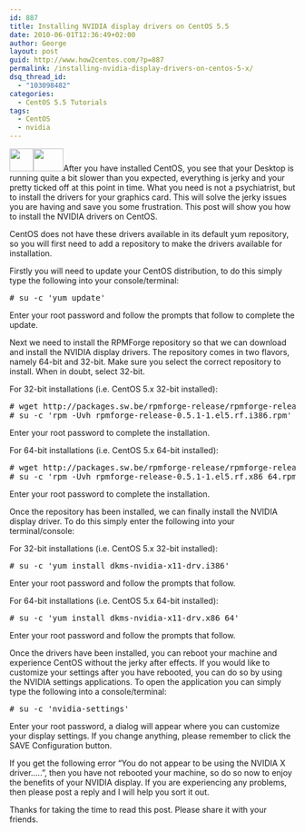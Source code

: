 ```yaml
---
id: 887
title: Installing NVIDIA display drivers on CentOS 5.5
date: 2010-06-01T12:36:49+02:00
author: George
layout: post
guid: http://www.how2centos.com/?p=887
permalink: /installing-nvidia-display-drivers-on-centos-5-x/
dsq_thread_id:
  - "103098482"
categories:
  - CentOS 5.5 Tutorials
tags:
  - CentOS
  - nvidia
---
```

[<img loading="lazy" src="http://www.how2centos.com/wp-content/uploads/2009/05/centos.gif" alt="" title="centos" width="42" height="40" class="alignleft size-full wp-image-225" />](http://www.how2centos.com/wp-content/uploads/2009/05/centos.gif)[<img loading="lazy" src="http://www.how2centos.com/wp-content/uploads/2010/06/nvidia.jpg" alt="" title="nvidia" width="53" height="40" class="alignleft size-full wp-image-918" />](http://www.how2centos.com/wp-content/uploads/2010/06/nvidia.jpg)After you have installed CentOS, you see that your Desktop is running quite a bit slower than you expected, everything is jerky and your pretty ticked off at this point in time. What you need is not a psychiatrist, but to install the drivers for your graphics card. This will solve the jerky issues you are having and save you some frustration. This post will show you how to install the NVIDIA drivers on CentOS.

CentOS does not have these drivers available in its default yum repository, so you will first need to add a repository to make the drivers available for installation.  
<!--more-->

  
Firstly you will need to update your CentOS distribution, to do this simply type the following into your console/terminal:

<pre class="toolbar:2 nums:false nums-toggle:false theme:github font:droid-sans-mono whitespace-before:1 whitespace-after:1 lang:default decode:true"># su -c 'yum update'
</pre>

Enter your root password and follow the prompts that follow to complete the update.

Next we need to install the RPMForge repository so that we can download and install the NVIDIA display drivers. The repository comes in two flavors, namely 64-bit and 32-bit. Make sure you select the correct repository to install. When in doubt, select 32-bit.

For 32-bit installations (i.e. CentOS 5.x 32-bit installed):

<pre class="toolbar:2 nums:false nums-toggle:false theme:github font:droid-sans-mono whitespace-before:1 whitespace-after:1 lang:default decode:true"># wget http://packages.sw.be/rpmforge-release/rpmforge-release-0.5.1-1.el5.rf.i386.rpm
# su -c 'rpm -Uvh rpmforge-release-0.5.1-1.el5.rf.i386.rpm'
</pre>

Enter your root password to complete the installation.

For 64-bit installations (i.e. CentOS 5.x 64-bit installed):

<pre class="toolbar:2 nums:false nums-toggle:false theme:github font:droid-sans-mono whitespace-before:1 whitespace-after:1 lang:default decode:true"># wget http://packages.sw.be/rpmforge-release/rpmforge-release-0.5.1-1.el5.rf.x86_64.rpm
# su -c 'rpm -Uvh rpmforge-release-0.5.1-1.el5.rf.x86_64.rpm'
</pre>

Enter your root password to complete the installation.

Once the repository has been installed, we can finally install the NVIDIA display driver. To do this simply enter the following into your terminal/console:

For 32-bit installations (i.e. CentOS 5.x 32-bit installed):

<pre class="toolbar:2 nums:false nums-toggle:false theme:github font:droid-sans-mono whitespace-before:1 whitespace-after:1 lang:default decode:true"># su -c 'yum install dkms-nvidia-x11-drv.i386'
</pre>

Enter your root password and follow the prompts that follow.

For 64-bit installations (i.e. CentOS 5.x 64-bit installed):

<pre class="toolbar:2 nums:false nums-toggle:false theme:github font:droid-sans-mono whitespace-before:1 whitespace-after:1 lang:default decode:true"># su -c 'yum install dkms-nvidia-x11-drv.x86_64'
</pre>

Enter your root password and follow the prompts that follow.

Once the drivers have been installed, you can reboot your machine and experience CentOS without the jerky after effects. If you would like to customize your settings after you have rebooted, you can do so by using the NVIDIA settings applications. To open the application you can simply type the following into a console/terminal:

<pre class="toolbar:2 nums:false nums-toggle:false theme:github font:droid-sans-mono whitespace-before:1 whitespace-after:1 lang:default decode:true"># su -c 'nvidia-settings'
</pre>

Enter your root password, a dialog will appear where you can customize your display settings. If you change anything, please remember to click the SAVE Configuration button.

If you get the following error &#8220;You do not appear to be using the NVIDIA X driver&#8230;..&#8221;, then you have not rebooted your machine, so do so now to enjoy the benefits of your NVIDIA display. If you are experiencing any problems, then please post a reply and I will help you sort it out.

Thanks for taking the time to read this post. Please share it with your friends.